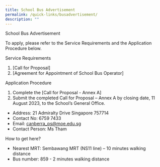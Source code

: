 ```yaml
---
title: School Bus Advertisement
permalink: /quick-links/busadvertisement/
description: ""
---
```

School Bus Advertisement

To apply, please refer to the Service Requirements and the Application Procedure below.

Service Requirements
1.	[Call for Proposal]   
2.	[Agreement for Appointment of School Bus Operator]  

Application Procedure
1. Complete the [Call for Proposal - Annex A] 
2. Submit the completed Call for Proposal – Annex A by closing date, 11 August 2023, to the School’s General Office.

* Address: 21 Admiralty Drive Singapore 757714
* Contact No: 6759 7433
* Email: canberra_ps@moe.edu.sg
* Contact Person: Ms Tham

How to get here?
* Nearest MRT: Sembawang MRT (NS11 line) – 10 minutes walking distance
* Bus number: 859 - 2 minutes walking distance
